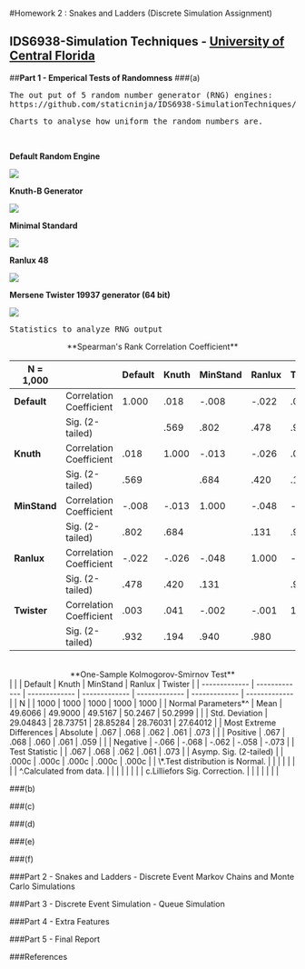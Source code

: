 #Homework 2 : Snakes and Ladders (Discrete Simulation Assignment)
## IDS6938-Simulation Techniques - [University of Central Florida](http://www.ist.ucf.edu/grad/)


##**Part 1 - Emperical Tests of Randomness**
###(a)
<pre>The out put of 5 random number generator (RNG) engines:
https://github.com/staticninja/IDS6938-SimulationTechniques/blob/master/Homework2/images/RNG%20Output.xlsx</pre>

<pre>Charts to analyse how uniform the random numbers are.</pre>
<br>

**Default Random Engine**

![](https://cdn.rawgit.com/staticninja/IDS6938-SimulationTechniques/b45808c9/Homework2/images/Default.svg)
<br>

**Knuth-B Generator**

![](https://cdn.rawgit.com/staticninja/IDS6938-SimulationTechniques/b45808c9/Homework2/images/Knuth.svg)
<br>

**Minimal Standard**

![](https://cdn.rawgit.com/staticninja/IDS6938-SimulationTechniques/b45808c9/Homework2/images/MinStand.svg)
<br>

**Ranlux 48**

![](https://cdn.rawgit.com/staticninja/IDS6938-SimulationTechniques/b45808c9/Homework2/images/Ranlux.svg)
<br>

**Mersene Twister 19937 generator (64 bit)**

![](https://cdn.rawgit.com/staticninja/IDS6938-SimulationTechniques/b45808c9/Homework2/images/Twister.svg)
<br>



































<pre>Statistics to analyze RNG output</pre>

<center>**Spearman's Rank Correlation Coefficient**</center>

|	N = 1,000		|						|	Default		|	Knuth			|	MinStand		|	Ranlux			|	Twister			|
|	-------------	|	-------------	|	-------------	|	-------------	|	-------------	|	-------------	|	-------------	|
|	**Default**	|	Correlation Coefficient	|	1.000	|	.018	|	-.008	|	-.022	|	.003	|
|		|	Sig. (2-tailed)	|		|	.569	|	.802	|	.478	|	.932	|
|	**Knuth**	|	Correlation Coefficient	|	.018	|	1.000	|	-.013	|	-.026	|	.041	|
|		|	Sig. (2-tailed)	|	.569	|		|	.684	|	.420	|	.194	|
|	**MinStand**	|	Correlation Coefficient	|	-.008	|	-.013	|	1.000	|	-.048	|	-.002	|
|		|	Sig. (2-tailed)	|	.802	|	.684	|		|	.131	|	.940	|
|	**Ranlux**	|	Correlation Coefficient	|	-.022	|	-.026	|	-.048	|	1.000	|	-.001	|
|		|	Sig. (2-tailed)	|	.478	|	.420	|	.131	|		|	.980	|
|	**Twister**	|	Correlation Coefficient	|	.003	|	.041	|	-.002	|	-.001	|	1.000	|
|		|	Sig. (2-tailed)	|	.932	|	.194	|	.940	|	.980	|		|
<br>

<center>**One-Sample Kolmogorov-Smirnov Test**</center>
|		|		|	Default	|	Knuth	|	MinStand	|	Ranlux	|	Twister	|
|	-------------	|	-------------	|	-------------	|	-------------	|	-------------	|	-------------	|	-------------	|
|	N	|		|	1000	|	1000	|	1000	|	1000	|	1000	|
|	Normal Parameters*^	|	Mean	|	49.6066	|	49.9000	|	49.5167	|	50.2467	|	50.2999	|
|		|	Std. Deviation	|	29.04843	|	28.73751	|	28.85284	|	28.76031	|	27.64012	|
|	Most Extreme Differences	|	Absolute	|	.067	|	.068	|	.062	|	.061	|	.073	|
|		|	Positive	|	.067	|	.068	|	.060	|	.061	|	.059	|
|		|	Negative	|	-.066	|	-.068	|	-.062	|	-.058	|	-.073	|
|	Test Statistic	|		|	.067	|	.068	|	.062	|	.061	|	.073	|
|	Asymp. Sig. (2-tailed)	|		|	.000c	|	.000c	|	.000c	|	.000c	|	.000c	|
|	\*.Test distribution is Normal.	|		|		|		|		|		|		|
|	^.Calculated from data.	|		|		|		|		|		|		|
|	c.Lilliefors Sig. Correction.	|		|		|		|		|		|		|

###(b)

###(c)

###(d)

###(e)

###(f)

###Part 2 - Snakes and Ladders - Discrete Event Markov Chains and Monte Carlo Simulations

###Part 3 - Discrete Event Simulation - Queue Simulation

###Part 4 - Extra Features

###Part 5 - Final Report

###References
